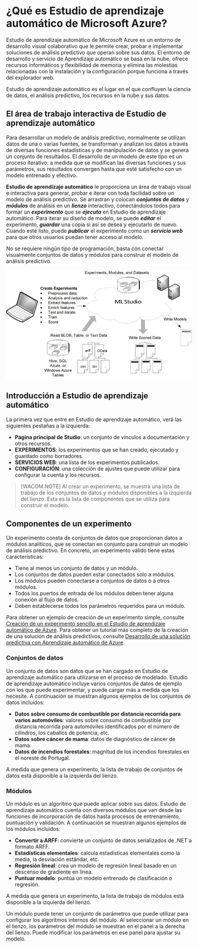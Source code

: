<properties 
	pageTitle="¿Qué es Estudio de aprendizaje automático de Microsoft Azure? | Azure" 
	description="Información general de Estudio de aprendizaje automático de Azure y de sus componentes básicos" 
	services="machine-learning" 
	documentationCenter="" 
	authors="garyericson" 
	manager="paulettm" 
	editor="cgronlun"/>

<tags 
	ms.service="machine-learning" 
	ms.workload="data-services" 
	ms.tgt_pltfrm="na" 
	ms.devlang="na" 
	ms.topic="article" 
	ms.date="09/11/2014" 
	ms.author="garye"/>

# ¿Qué es Estudio de aprendizaje automático de Microsoft Azure?

Estudio de aprendizaje automático de Microsoft Azure es un entorno de desarrollo visual colaborativo que le permite crear, probar e implementar soluciones de análisis predictivo que operan sobre sus datos. El entorno de desarrollo y servicio de Aprendizaje automático se basa en la nube, ofrece recursos informáticos y flexibilidad de memoria y elimina las molestias relacionadas con la instalación y la configuración porque funciona a través del explorador web. 

Estudio de aprendizaje automático es el lugar en el que confluyen la ciencia de datos, el análisis predictivo, los recursos en la nube y sus datos.

## El área de trabajo interactiva de Estudio de aprendizaje automático

Para desarrollar un modelo de análisis predictivo, normalmente se utilizan datos de una o varias fuentes, se transforman y analizan los datos a través de diversas funciones estadísticas y de manipulación de datos y se genera un conjunto de resultados. El desarrollo de un modelo de este tipo es un proceso iterativo: a medida que se modifican las diversas funciones y sus parámetros, sus resultados convergen hasta que esté satisfecho con un modelo entrenado y efectivo.

**Estudio de aprendizaje automático** le proporciona un área de trabajo visual e interactiva para generar, probar e iterar con toda facilidad sobre un modelo de análisis predictivo. Se arrastran y colocan ***conjuntos de datos*** y ***módulos*** de análisis en un ***lienzo*** interactivo, conectándolos todos para formar un ***experimento*** que se ***ejecuta*** en Estudio de aprendizaje automático. Para iterar su diseño de modelo, se puede ***editar*** el experimento, ***guardar*** una copia si así se desea y ejecutarlo de nuevo. Cuando esté listo, puede ***publicar*** el experimento como un ***servicio web*** para que otros usuarios puedan tener acceso al modelo. 

No se requiere ningún tipo de programación, basta con conectar visualmente conjuntos de datos y módulos para construir el modelo de análisis predictivo.

![ML Studio Overview][ml-studio-overview]

## Introducción a Estudio de aprendizaje automático

La primera vez que entre en Estudio de aprendizaje automático, verá las siguientes pestañas a la izquierda:

- **Página principal de Studio**: un conjunto de vínculos a documentación y otros recursos.
- **EXPERIMENTOS**: los experimentos que se han creado, ejecutado y guardado como borradores. 
- **SERVICIOS WEB**: una lista de los experimentos publicados. 
- **CONFIGURACIÓN**: una colección de ajustes que puede utilizar para configurar la cuenta y los recursos. 

>[WACOM.NOTE] Al crear un experimento, se muestra una lista de trabajo de los conjuntos de datos y módulos	disponibles a la izquierda del lienzo. Esta es la lista de componentes que se utiliza para construir el modelo.

## Componentes de un experimento

Un experimento consta de conjuntos de datos que proporcionan datos a módulos analíticos, que se conectan en conjunto para construir un modelo de análisis predictivo. En concreto, un experimento válido tiene estas características:

- Tiene al menos un conjunto de datos y un módulo. 
- Los conjuntos de datos pueden estar conectados solo a módulos. 
- Los módulos pueden conectarse a conjuntos de datos o a otros módulos. 
- Todos los puertos de entrada de los módulos deben tener alguna conexión al flujo de datos. 
- Deben establecerse todos los parámetros requeridos para un módulo. 

Para obtener un ejemplo de creación de un experimento simple, consulte [Creación de un experimento sencillo en el Estudio de aprendizaje automático de Azure](http://azure.microsoft.com/documentation/articles/machine-learning-create-experiment/). 
Para obtener un tutorial más completo de la creación de una solución de análisis predictivos, consulte [Desarrollo de una solución predictiva con Aprendizaje automático de Azure](http://azure.microsoft.com/documentation/articles/machine-learning-walkthrough-develop-predictive-solution/).

### Conjuntos de datos

Un conjunto de datos son datos que se han cargado en Estudio de aprendizaje automático para utilizarse en el proceso de modelado.  Estudio de aprendizaje automático incluye varios conjuntos de datos de ejemplo con los que puede experimentar, y puede cargar más a medida que los necesite.  A continuación se muestran algunos ejemplos de los conjuntos de datos incluidos:

- **Datos sobre consumo de combustible por distancia recorrida para varios automóviles**: valores sobre consumo de combustible por distancia recorrida para automóviles identificados por el número de cilindros, los caballos de potencia, etc. 
- **Datos sobre cáncer de mama**: datos de diagnóstico de cáncer de mama. 
- **Datos de incendios forestales**: magnitud de los incendios forestales en el noreste de Portugal. 

A medida que genera un experimento, la lista de trabajo de conjuntos de datos está disponible a la izquierda del lienzo. 

### Módulos

Un módulo es un algoritmo que puede aplicar sobre sus datos.  Estudio de aprendizaje automático cuenta con diversos módulos que van desde las funciones de incorporación de datos hasta procesos de entrenamiento, puntuación y validación.  A continuación se muestran algunos ejemplos de los módulos incluidos:

- **Convertir a ARFF**: convierte un conjunto de datos serializados de .NET a formato ARFF. 
- **Estadísticas elementales**: calcula estadísticas elementales como la media, la desviación estándar, etc. 
- **Regresión lineal**: crea un modelo de regresión lineal basado en un descenso de gradiente en línea. 
- **Puntuar modelo**: puntúa un modelo entrenado de clasificación o regresión. 

A medida que genera un experimento, la lista de trabajo de módulos está disponible a la izquierda del lienzo. 

Un módulo puede tener un conjunto de parámetros que puede utilizar para configurar los algoritmos internos del módulo. Al seleccionar un módulo en el lienzo,  los parámetros del módulo se muestran en el panel a la derecha del lienzo. Puede modificar los parámetros en ese panel para ajustar su modelo.


[ml-studio-overview]:./media/machine-learning-what-is-ml-studio/context.jpg

<!--HONumber=46--> 

<!--HONumber=46--> 
 